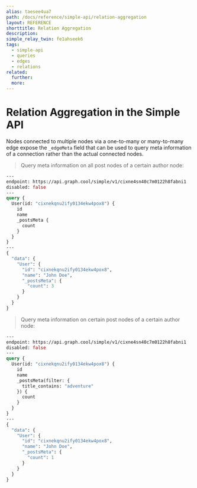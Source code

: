 ```yaml
---
alias: taesee4ua7
path: /docs/reference/simple-api/relation-aggregation
layout: REFERENCE
shorttitle: Relation Aggregation
description:
simple_relay_twin: fe1ahseek6
tags:
  - simple-api
  - queries
  - edges
  - relations
related:
  further:
  more:
---
```


# Relation Aggregation in the Simple API

Nodes connected to multiple nodes via a one-to-many or many-to-many edge expose the `_edgeMeta` field that can be used to query meta information of a connection rather than the actual connected nodes.

> Query meta information on all post nodes of a certain author node:

```graphql
---
endpoint: https://api.graph.cool/simple/v1/cixne4sn40c7m0122h8fabni1
disabled: false
---
query {
  User(id: "cixnekqnu2ify0134ekw4pox8") {
    id
    name
    _postsMeta {
      count
    }
  }
}
---
{
  "data": {
    "User": {
      "id": "cixnekqnu2ify0134ekw4pox8",
      "name": "John Doe",
      "_postsMeta": {
        "count": 3
      }
    }
  }
}
```

> Query meta information on certain post nodes of a certain author node:

```graphql
---
endpoint: https://api.graph.cool/simple/v1/cixne4sn40c7m0122h8fabni1
disabled: false
---
query {
  User(id: "cixnekqnu2ify0134ekw4pox8") {
    id
    name
    _postsMeta(filter: {
      title_contains: "adventure"
    }) {
      count
    }
  }
}
---
{
  "data": {
    "User": {
      "id": "cixnekqnu2ify0134ekw4pox8",
      "name": "John Doe",
      "_postsMeta": {
        "count": 1
      }
    }
  }
}
```

